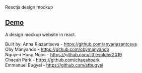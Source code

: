 Reactjs design mockup

## [Demo](https://competent-allen-f76b5f.netlify.com/)

A design mockup website in react.

Built by: 
Anna Riazantseva - https://github.com/anyariazantceva <br />
Oby Manyando - https://github.com/obymanyando <br />
Nguyen Hong Ngoc - https://github.com/littlesoldier2019 <br />
Chaeah Park - https://github.com/chaeahpark <br />
Emmanuel Bugyei - https://github.com/stbugyei
